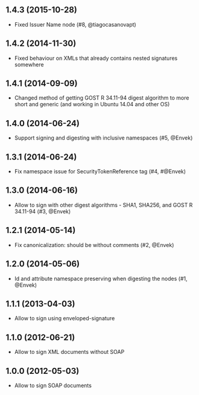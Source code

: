 ## 1.4.3 (2015-10-28)

- Fixed Issuer Name node (#8, @tiagocasanovapt)

## 1.4.2 (2014-11-30)

- Fixed behaviour on XMLs that already contains nested signatures somewhere

## 1.4.1 (2014-09-09)

- Changed method of getting GOST R 34.11-94 digest algorithm to more short and generic (and working in Ubuntu 14.04 and other OS)

## 1.4.0 (2014-06-24)

- Support signing and digesting with inclusive namespaces (#5, @Envek)

## 1.3.1 (2014-06-24)

- Fix namespace issue for SecurityTokenReference tag (#4, #@Envek)

## 1.3.0 (2014-06-16)

- Allow to sign with other digest algorithms - SHA1, SHA256, and GOST R 34.11-94 (#3, @Envek)

## 1.2.1 (2014-05-14)

- Fix canonicalization: should be without comments (#2, @Envek)

## 1.2.0 (2014-05-06)

- Id and attribute namespace preserving when digesting the nodes (#1, @Envek)

## 1.1.1 (2013-04-03)

- Allow to sign using enveloped-signature

## 1.1.0 (2012-06-21)

- Allow to sign XML documents without SOAP

## 1.0.0 (2012-05-03)

- Allow to sign SOAP documents
